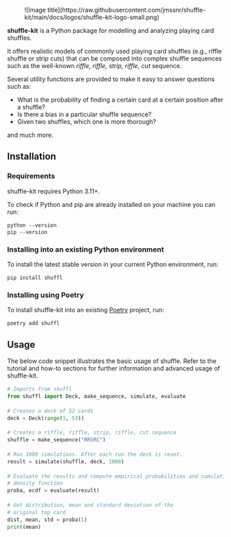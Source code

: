 <figure markdown>
  ![Image title](https://raw.githubusercontent.com/jmssnr/shuffle-kit/main/docs/logos/shuffle-kit-logo-small.png)
</figure>

**shuffle-kit** is a Python package for modelling and analyzing playing card shuffles.

It offers realistic models of commonly used playing card shuffles (e.g., riffle shuffle or strip cuts) that can be composed into complex shuffle sequences such as the well-known _riffle, riffle, strip, riffle, cut_ sequence.

Several utility functions are provided to make it easy to answer questions such as:

- What is the probability of finding a certain card at a certain position after a shuffle?
- Is there a bias in a particular shuffle sequence?
- Given two shuffles, which one is more thorough?

and much more.

## Installation

### Requirements

shuffle-kit requires Python 3.11+.

To check if Python and pip are already installed on your machine you can run:

```
python --version
pip --version
```

### Installing into an existing Python environment

To install the latest stable version in your current Python environment, run:

```
pip install shuffl
```

### Installing using Poetry

To install shuffle-kit into an existing [Poetry](https://python-poetry.org/) project, run:

```
poetry add shuffl
```

## Usage

The below code snippet illustrates the basic usage of shuffle. Refer to the tutorial and how-to sections for further information and advanced usage of shuffle-kit.

```py
# Imports from shuffl
from shuffl import Deck, make_sequence, simulate, evaluate

# Creates a deck of 52 cards
deck = Deck(range(1, 53))

# Creates a riffle, riffle, strip, riffle, cut sequence
shuffle = make_sequence("RRSRC")

# Run 1000 simulations. After each run the deck is reset.
result = simulate(shuffle, deck, 1000)

# Evaluate the results and compute empirical probabilities and cumulative
# density function
proba, ecdf = evaluate(result)

# Get distribution, mean and standard deviation of the
# original top card
dist, mean, std = proba(1)
print(mean)
```